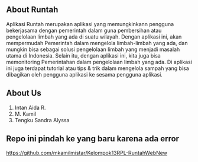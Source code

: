 ## About Runtah

Aplikasi Runtah merupakan aplikasi yang memungkinkann pengguna bekerjasama dengan pemerintah dalam guna pembersihan atau pengelolaan limbah yang ada di suatu wilayah. Dengan aplikasi ini, akan mempermudah Pemerintah dalam mengelola limbah-limbah yang ada, dan mungkin bisa sebagai solusi pengelolaan limbah yang menjadi masalah utama di Indonesia. Selain itu, dengan aplikasi ini, kita juga bisa memonitoring Pemerintahan dalam pengelolaan limbah yang ada. Di aplikasi ini juga terdapat tutorial atau tips & trik dalam mengelola sampah yang bisa dibagikan oleh pengguna aplikasi ke sesama pengguna aplikasi.

## About Us

1. Intan Aida R.
2. M. Kamil
3. Tengku Sandra Alyssa

## Repo ini pindah ke yang baru karena ada error
https://github.com/mkamilmistar/Kelompok13RPL-RuntahWebNew
